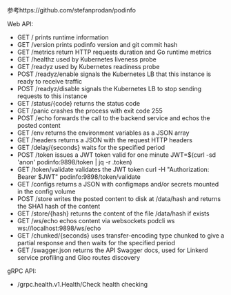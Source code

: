 参考https://github.com/stefanprodan/podinfo

Web API:

* GET / prints runtime information
* GET /version prints podinfo version and git commit hash
* GET /metrics return HTTP requests duration and Go runtime metrics
* GET /healthz used by Kubernetes liveness probe
* GET /readyz used by Kubernetes readiness probe
* POST /readyz/enable signals the Kubernetes LB that this instance is ready to receive traffic
* POST /readyz/disable signals the Kubernetes LB to stop sending requests to this instance
* GET /status/{code} returns the status code
* GET /panic crashes the process with exit code 255
* POST /echo forwards the call to the backend service and echos the posted content
* GET /env returns the environment variables as a JSON array
* GET /headers returns a JSON with the request HTTP headers
* GET /delay/{seconds} waits for the specified period
* POST /token issues a JWT token valid for one minute JWT=$(curl -sd 'anon' podinfo:9898/token | jq -r .token)
* GET /token/validate validates the JWT token curl -H "Authorization: Bearer $JWT" podinfo:9898/token/validate
* GET /configs returns a JSON with configmaps and/or secrets mounted in the config volume
* POST /store writes the posted content to disk at /data/hash and returns the SHA1 hash of the content
* GET /store/{hash} returns the content of the file /data/hash if exists
* GET /ws/echo echos content via websockets podcli ws ws://localhost:9898/ws/echo
* GET /chunked/{seconds} uses transfer-encoding type chunked to give a partial response and then waits for the specified period
* GET /swagger.json returns the API Swagger docs, used for Linkerd service profiling and Gloo routes discovery


gRPC API:
* /grpc.health.v1.Health/Check health checking